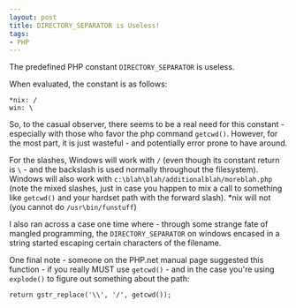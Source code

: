 ```yaml
---
layout: post
title: DIRECTORY_SEPARATOR is Useless!
tags:
- PHP
---
```

The predefined PHP constant `DIRECTORY_SEPARATOR` is useless.

When evaluated, the constant is as follows:

    *nix: /
    win: \

So, to the casual observer, there seems to be a real need for this constant - especially with those who favor the php command `getcwd()`.  However, for the most part, it is just wasteful - and potentially error prone to have around.

For the slashes, Windows will work with `/` (even though its constant return is `\` - and the backslash is used normally throughout the filesystem).  Windows will also work with `c:\blah\blah/additionalblah/moreblah.php` (note the mixed slashes, just in case you happen to mix a call to something like `getcwd()` and your hardset path with the forward slash).  *nix will not (you cannot do `/usr\bin/funstuff`)

I also ran across a case one time where - through some strange fate of mangled programming, the `DIRECTORY_SEPARATOR` on windows encased in a string started escaping certain characters of the filename.

One final note - someone on the PHP.net manual page suggested this function - if you really MUST use `getcwd()` - and in the case you're using `explode()` to figure out something about the path:

```php?start_inline=1
return gstr_replace('\\', '/', getcwd());
```
